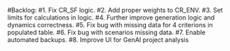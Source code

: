 #Backlog:
#1. Fix CR_SF logic.
#2. Add proper weights to CR_ENV.
#3. Set limits for calculations in logic.
#4. Further improve generation logic and dynamics correctness.
#5. Fix bug with missing data for 4 criterions in populated table.
#6. Fix bug with scenarios missing data.
#7. Enable automated backups.
#8. Improve UI for GenAI project analysis